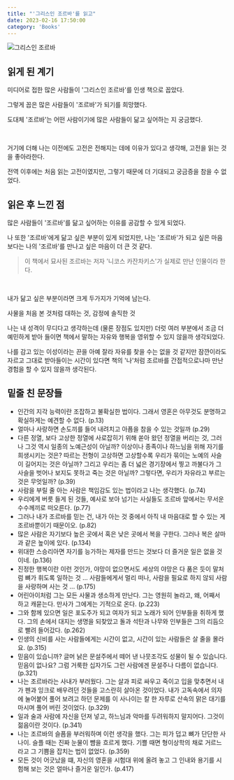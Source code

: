 ```yaml
---
title: "'그리스인 조르바'를 읽고"
date: 2023-02-16 17:50:00
category: 'Books'
---
```


![그리스인 조르바](https://user-images.githubusercontent.com/26461307/219360261-0dd39445-fcee-459c-a82f-99a60a0f01f2.jpeg)

## 읽게 된 계기

미디어로 접한 많은 사람들이 '그리스인 조르바'를 인생 책으로 꼽았다.

그렇게 꼽은 많은 사람들이 '조르바'가 되기를 희망했다.

도대체 '조르바'는 어떤 사람이기에 많은 사람들이 닮고 싶어하는 지 궁금했다.

<br />

거기에 더해 나는 이전에도 고전은 전해지는 데에 이유가 있다고 생각해, 고전을 읽는 것을 좋아라한다.

전역 이후에는 처음 읽는 고전이였지만, 그렇기 때문에 더 기대되고 궁금증을 참을 수 없었다.

## 읽은 후 느낀 점

많은 사람들이 '조르바'를 닮고 싶어하는 이유를 공감할 수 있게 되었다.

나 또한 '조르바'에게 닮고 싶은 부분이 있게 되었지만, 나는 '조르바'가 되고 싶은 마음보다는 나의 '조르바'를 만나고 싶은 마음이 더 큰 것 같다.

> 이 책에서 묘사된 조르바는 저자 '니코스 카잔차키스'가 실제로 만난 인물이라 한다.

<br />

내가 닮고 싶은 부분이라면 크게 두가지가 기억에 남는다.

사물을 처음 본 것처럼 대하는 것, 감정에 솔직한 것

나는 내 성격이 무디다고 생각하는데 (물론 장점도 있지만) 더럿 여러 부분에서 조금 더 예민하게 받아 들이면 책에서 말하는 자유와 행복을 영위할 수 있지 않을까 생각되었다.

나를 감고 있는 이성이라는 끈을 아예 잘라 자유를 찾을 수는 없을 것 같지만 잠깐이라도 자르고 그대로 받아들이는 시간이 있다면 책의 '나'처럼 조르바를 간접적으로나마 만난 경험을 할 수 있지 않을까 생각된다.

## 밑줄 친 문장들

- 인간의 지각 능력이란 조잡하고 불확실한 법이다. 그래서 영혼은 아무것도 분명하고 확실하게는 예견할 수 없다. (p.13)
- 얼마나 사랑하면 손도끼를 들어 내려치고 아픔을 참을 수 있는 것일까 (p.29)
- 다른 정열, 보다 고상한 정열에 사로잡히기 위해 쏟아 왔던 정열을 버리는 것, 그러나 그것 역시 일종의 노예근성이 아닐까? 이상이나 종족이나 하느님을 위해 자기를 희생시키는 것은? 따르는 전형이 고상하면 고상할수록 우리가 묶이는 노예의 사슬이 길어지는 것은 아닐까? 그리고 우리는 좀 더 넓은 경기장에서 찧고 까불다가 그 사슬을 벗어나 보지도 못하고 죽는 것은 아닐까? 그렇다면, 우리가 자유라고 부르는 것은 무엇일까? (p.39)
- 사람을 부릴 줄 아는 사람은 책임감도 있는 법이라고 나는 생각했다. (p.74)
- 우리에게 버릇 들게 된 것들, 예사로 보아 넘기는 사실들도 조르바 앞에서는 무서운 수수께끼로 떠오른다. (p.77)
- 그러나 내가 조르바를 믿는 건, 내가 아는 것 중에서 아직 내 마음대로 할 수 있는 게 조르바뿐이기 때문이오. (p.82)
- 많은 사람은 자기보다 높은 곳에서 혹은 낮은 곳에서 복을 구한다. 그러나 복은 살마과 같은 높이에 있다. (p.134)
- 위대한 스승리아면 자기를 능가하는 제자를 만드는 것보다 더 즐거운 일은 없을 것이네. (p.136)
- 진정한 행복이란 이런 것인가, 야망이 없으면서도 세상의 야망은 다 품은 듯이 말처럼 뼈가 휘도록 일하는 것 ... 사람들에게서 멀리 떠나, 사람을 필요로 하지 않되 사람을 사랑하며 사는 것 ... (p.175)
- 어린아이처럼 그는 모든 사물과 생소하게 만난다. 그는 영원히 놀라고, 왜, 어째서 하고 캐묻는다. 만사가 그에게는 기적으로 온다. (p.223)
- 그와 함께 있으면 일은 포도주가 되고 여자가 되고 노래가 되어 인부들을 취하게 했다. 그의 손에서 대지는 생명을 되찾았고 돌과 석탄과 나무와 인부들은 그의 리듬으로 빨려 들어갔다. (p.262)
- 인생의 신비를 사는 사람들에게는 시간이 없고, 시간이 있는 사람들은 살 줄을 몰라요. (p.315)
- 믿음이 있습니까? 글머 낡은 문설주에서 떼어 낸 나뭇조각도 성물이 될 수 있습니다. 믿음이 없나요? 그럼 거룩한 십자가도 그런 사람에겐 문설주나 다름이 없습니다. (p.321)
- 나는 조르바라는 사내가 부러웠다. 그는 살과 피로 싸우고 죽이고 입을 맞추면서 내가 펜과 잉크로 배우려던 것들을 고스란히 살아온 것이었다. 내가 고독속에서 의자에 눌어붙어 풀어 보려고 하던 문제를 이 사나이는 칼 한 자루로 산속의 맑은 대기를 마시며 풀어 버린 것이었다. (p.329)
- 일과 술과 사람에 자신을 던져 넣고, 하느님과 악마를 두려워하지 말지어다. 그것이 젊음이란 것이다. (p.341)
- 나는 조르바의 슬픔을 부러워하며 이런 생각을 했다. 그는 피가 덥고 뼈가 단단한 사나이. 슬플 때는 진짜 눈물이 뺨을 흐르게 했다. 기쁠 때면 형이상학의 채로 거르느라고 그 기쁨을 잡치는 법이 없었다. (p.359)
- 모든 것이 어긋났을 떄, 자신의 영혼을 시험대 위에 올려 놓고 그 인내와 용기를 시험해 보는 것은 얼마나 즐거운 일인가. (p.417)
